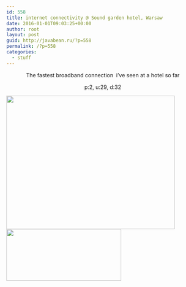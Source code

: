 ```yaml
---
id: 558
title: internet connectivity @ Sound garden hotel, Warsaw
date: 2016-01-01T09:03:25+00:00
author: root
layout: post
guid: http://javabean.ru/?p=558
permalink: /?p=558
categories:
  - stuff
---
```

<p style="text-align: center;">
  The fastest broadband connection  i&#8217;ve seen at a hotel so far
</p>

<p style="text-align: center;">
  p:2, u:29, d:32
</p>

<img class="alignnone" src="http://www.e-hotelarz.pl/mht/wp-content/uploads/2014/12/ht-2014-12-48.jpg" alt="" width="440" height="348" /><img class="alignnone" src="http://www.speedtest.net/android/1649975700.png" alt="" width="300" height="135" />